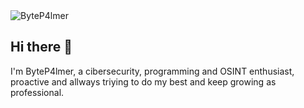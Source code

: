  <img src="https://komarev.com/ghpvc/?username=ByteP4lmer" alt="ByteP4lmer" />

## Hi there 👋

I'm ByteP4lmer, a cibersecurity, programming and OSINT enthusiast, proactive and allways triying to do my best and keep growing as professional.
